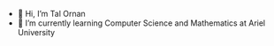 - 👋 Hi, I’m Tal Ornan
- 🌱 I’m currently learning Computer Science and Mathematics at Ariel University


<!---
talornan/talornan is a ✨ special ✨ repository because its `README.md` (this file) appears on your GitHub profile.
You can click the Preview link to take a look at your changes.
[![Anurag's GitHub stats](https://github-readme-stats.vercel.app/api?username=talornan)](https://github.com/anuraghazra/github-readme-stats)
